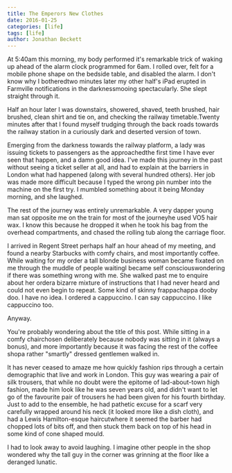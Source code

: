 ```yaml
---
title: The Emperors New Clothes
date: 2016-01-25
categories: [life]
tags: [life]
author: Jonathan Beckett
---
```


At 5:40am this morning, my body performed it's remarkable trick of waking up ahead of the alarm clock programmed for 6am. I rolled over, felt for a mobile phone shape on the bedside table, and disabled the alarm. I don't know why I botheredtwo minutes later my other half's iPad erupted in Farmville notifications in the darknessmooing spectacularly. She slept straight through it.

Half an hour later I was downstairs, showered, shaved, teeth brushed, hair brushed, clean shirt and tie on, and checking the railway timetable.Twenty minutes after that I found myself trudging through the back roads towards the railway station in a curiously dark and deserted version of town.

Emerging from the darkness towards the railway platform, a lady was issuing tickets to passengers as the approachedthe first time I have ever seen that happen, and a damn good idea. I've made this journey in the past without seeing a ticket seller at all, and had to explain at the barriers in London what had happened (along with several hundred others). Her job was made more difficult because I typed the wrong pin number into the machine on the first try. I mumbled something about it being Monday morning, and she laughed.

The rest of the journey was entirely unremarkable. A very dapper young man sat opposite me on the train for most of the journeyhe used VO5 hair wax. I know this because he dropped it when he took his bag from the overhead compartments, and chased the rolling tub along the carriage floor.

I arrived in Regent Street perhaps half an hour ahead of my meeting, and found a nearby Starbucks with comfy chairs, and most importantly coffee. While waiting for my order a tall blonde business woman became fixated on me through the muddle of people waitingI became self consciouswondering if there was something wrong with me. She walked past me to enquire about her ordera bizarre mixture of instructions that I had never heard and could not even begin to repeat. Some kind of skinny frappachappa dooby doo. I have no idea. I ordered a cappuccino. I can say cappuccino. I like cappuccino too.

Anyway.

You're probably wondering about the title of this post. While sitting in a comfy chairchosen deliberately because nobody was sitting in it (always a bonus), and more importantly because it was facing the rest of the coffee shopa rather "smartly" dressed gentlemen walked in.

It has never ceased to amaze me how quickly fashion rips through a certain demographic that live and work in London. This guy was wearing a pair of silk trousers, that while no doubt were the epitome of lad-about-town high fashion, made him look like he was seven years old, and didn't want to let go of the favourite pair of trousers he had been given for his fourth birthday. Just to add to the ensemble, he had pathetic excuse for a scarf very carefully wrapped around his neck (it looked more like a dish cloth), and had a Lewis Hamilton-esque haircutwhere it seemed the barber had chopped lots of bits off, and then stuck them back on top of his head in some kind of cone shaped mould.

I had to look away to avoid laughing. I imagine other people in the shop wondered why the tall guy in the corner was grinning at the floor like a deranged lunatic.